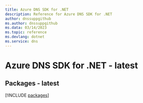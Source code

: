 ```yaml
---
title: Azure DNS SDK for .NET
description: Reference for Azure DNS SDK for .NET
author: dnssuppgithub
ms.author: dnssuppgithub
ms.data: 03/14/2023
ms.topic: reference
ms.devlang: dotnet
ms.service: dns
---
```

# Azure DNS SDK for .NET - latest
## Packages - latest
[!INCLUDE [packages](dns-index.md)]